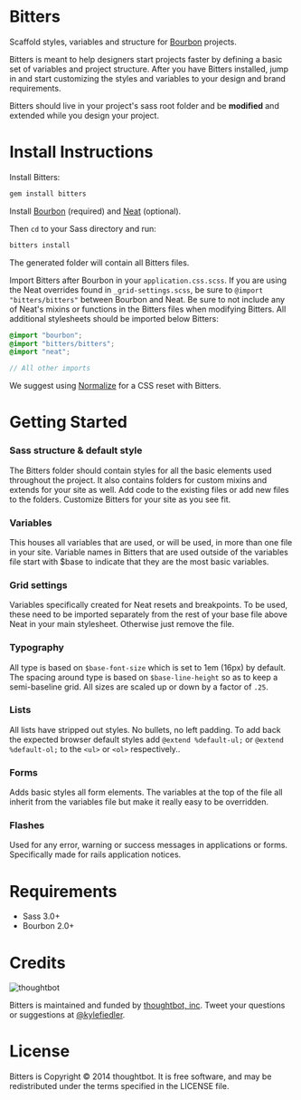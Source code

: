 Bitters
===
Scaffold styles, variables and structure for [Bourbon](http://bourbon.io) projects.

Bitters is meant to help designers start projects faster by defining a basic set of variables and project structure. After you have Bitters installed, jump in and start customizing the styles and variables to your design and brand requirements.

Bitters should live in your project's sass root folder and be **modified** and extended while you design your project.

Install Instructions
===
Install Bitters:

```bash
gem install bitters
```

Install [Bourbon](https://github.com/thoughtbot/bourbon#install-for-rails-31) (required) and [Neat](https://github.com/thoughtbot/neat#install-instructions) (optional).

Then `cd` to your Sass directory and run:

```bash
bitters install
```

The generated folder will contain all Bitters files.

Import Bitters after Bourbon in your `application.css.scss`. If you are using the Neat overrides found in `_grid-settings.scss`, be sure to `@import "bitters/bitters"` between Bourbon and Neat. Be sure to not include any of Neat's mixins or functions in the Bitters files when modifying Bitters. All additional stylesheets should be imported below Bitters:

```scss
@import "bourbon";
@import "bitters/bitters";
@import "neat";

// All other imports
```


We suggest using [Normalize](http://necolas.github.io/normalize.css/) for a CSS reset with Bitters.


Getting Started
===

### Sass structure & default style
The Bitters folder should contain styles for all the basic elements used throughout the project. It also contains folders for custom mixins and extends for your site as well. Add code to the existing files or add new files to the folders. Customize Bitters for your site as you see fit.

### Variables
This houses all variables that are used, or will be used, in more than one file in your site. Variable names in Bitters that are used outside of the variables file start with $base to indicate that they are the most basic variables.

### Grid settings
Variables specifically created for Neat resets and breakpoints. To be used, these need to be imported separately from the rest of your base file above Neat in your main stylesheet. Otherwise just remove the file.

### Typography
All type is based on `$base-font-size` which is set to 1em (16px) by default. The spacing around type is based on `$base-line-height` so as to keep a semi-baseline grid. All sizes are scaled up or down by a factor of `.25`.

### Lists
All lists have stripped out styles. No bullets, no left padding. To add back the expected browser default styles add `@extend %default-ul;` or `@extend %default-ol;` to the `<ul>` or `<ol>` respectively..

### Forms
Adds basic styles all form elements. The variables at the top of the file all inherit from the variables file but make it really easy to be overridden.

### Flashes
Used for any error, warning or success messages in applications or forms. Specifically made for rails application notices.

Requirements
===
- Sass 3.0+
- Bourbon 2.0+

Credits
===

![thoughtbot](http://thoughtbot.com/images/tm/logo.png)

Bitters is maintained and funded by [thoughtbot, inc](http://thoughtbot.com/community). Tweet your questions or suggestions at [@kylefiedler](https://twitter.com/kylefiedler).

License
===

Bitters is Copyright © 2014 thoughtbot. It is free software, and may be redistributed under the terms specified in the LICENSE file.
